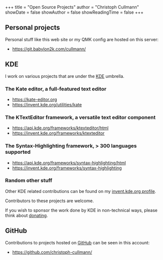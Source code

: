 +++
title = "Open Source Projects"
author = "Christoph Cullmann"
showDate = false
showAuthor = false
showReadingTime = false
+++

## Personal projects

Personal stuff like this web site or my QMK config are hosted on this server:

* https://git.babylon2k.com/cullmann/

## KDE

I work on various projects that are under the [KDE](https://www.kde.org/) umbrella.

### The Kate editor, a full-featured text editor

* https://kate-editor.org
* https://invent.kde.org/utilities/kate

### The KTextEditor framework, a versatile text editor component

* https://api.kde.org/frameworks/ktexteditor/html
* https://invent.kde.org/frameworks/ktexteditor

### The Syntax-Highlighting framework, > 300 languages supported

* https://api.kde.org/frameworks/syntax-highlighting/html
* https://invent.kde.org/frameworks/syntax-highlighting

### Random other stuff

Other KDE related contributions can be found on my [invent.kde.org profile](https://invent.kde.org/cullmann).

Contributors to these projects are welcome.

If you wish to sponsor the work done by KDE in non-technical ways, please think about [donating](https://kde.org/donations).

## GitHub

Contributions to projects hosted on [GitHub](https://github.com/) can be seen in this account:

* https://github.com/christoph-cullmann/

